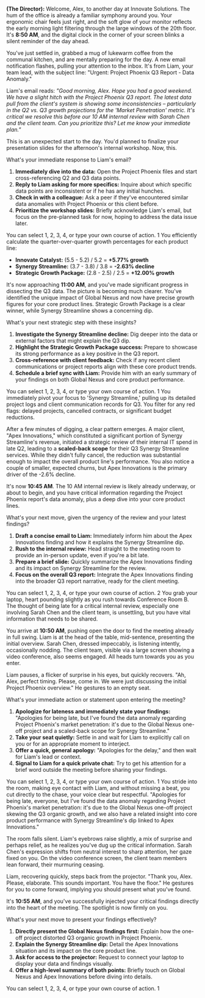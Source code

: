










**(The Director):** Welcome, Alex, to another day at Innovate Solutions. The hum of the office is already a familiar symphony around you. Your ergonomic chair feels just right, and the soft glow of your monitor reflects the early morning light filtering through the large windows of the 20th floor. It's **8:50 AM**, and the digital clock in the corner of your screen blinks a silent reminder of the day ahead.

You've just settled in, grabbed a mug of lukewarm coffee from the communal kitchen, and are mentally preparing for the day. A new email notification flashes, pulling your attention to the inbox. It's from Liam, your team lead, with the subject line: "Urgent: Project Phoenix Q3 Report - Data Anomaly."

Liam's email reads:
*"Good morning, Alex. Hope you had a good weekend. We have a slight hitch with the Project Phoenix Q3 report. The latest data pull from the client's system is showing some inconsistencies – particularly in the Q2 vs. Q3 growth projections for the 'Market Penetration' metric. It's critical we resolve this before our 10 AM internal review with Sarah Chen and the client team. Can you prioritize this? Let me know your immediate plan."*

This is an unexpected start to the day. You'd planned to finalize your presentation slides for the afternoon's internal workshop. Now, this.

What's your immediate response to Liam's email?

1.  **Immediately dive into the data:** Open the Project Phoenix files and start cross-referencing Q2 and Q3 data points.
2.  **Reply to Liam asking for more specifics:** Inquire about *which* specific data points are inconsistent or if he has any initial hunches.
3.  **Check in with a colleague:** Ask a peer if they've encountered similar data anomalies with Project Phoenix or this client before.
4.  **Prioritize the workshop slides:** Briefly acknowledge Liam's email, but focus on the pre-planned task for now, hoping to address the data issue later.

You can select 1, 2, 3, 4, or type your own course of action.
1
You efficiently calculate the quarter-over-quarter growth percentages for each product line:

*   **Innovate Catalyst:** (5.5 - 5.2) / 5.2 = **+5.77% growth**
*   **Synergy Streamline:** (3.7 - 3.8) / 3.8 = **-2.63% decline**
*   **Strategic Growth Package:** (2.8 - 2.5) / 2.5 = **+12.00% growth**

It's now approaching **11:00 AM**, and you've made significant progress in dissecting the Q3 data. The picture is becoming much clearer. You've identified the unique impact of Global Nexus and now have precise growth figures for your core product lines. Strategic Growth Package is a clear winner, while Synergy Streamline shows a concerning dip.

What's your next strategic step with these insights?

1.  **Investigate the Synergy Streamline decline:** Dig deeper into the data or external factors that might explain the Q3 dip.
2.  **Highlight the Strategic Growth Package success:** Prepare to showcase its strong performance as a key positive in the Q3 report.
3.  **Cross-reference with client feedback:** Check if any recent client communications or project reports align with these core product trends.
4.  **Schedule a brief sync with Liam:** Provide him with an early summary of your findings on both Global Nexus and core product performance.

You can select 1, 2, 3, 4, or type your own course of action.
1
You immediately pivot your focus to 'Synergy Streamline,' pulling up its detailed project logs and client communication records for Q3. You filter for any red flags: delayed projects, cancelled contracts, or significant budget reductions.

After a few minutes of digging, a clear pattern emerges. A major client, "Apex Innovations," which constituted a significant portion of Synergy Streamline's revenue, initiated a strategic review of their internal IT spend in late Q2, leading to a **scaled-back scope** for their Q3 Synergy Streamline services. While they didn't fully cancel, the reduction was substantial enough to impact the overall product line's performance. You also notice a couple of smaller, expected churns, but Apex Innovations is the primary driver of the -2.6% decline.

It's now **10:45 AM**. The 10 AM internal review is likely already underway, or about to begin, and you have critical information regarding the Project Phoenix report's data anomaly, plus a deep dive into your core product lines.

What's your next move, given the urgency of the review and your latest findings?

1.  **Draft a concise email to Liam:** Immediately inform him about the Apex Innovations finding and how it explains the Synergy Streamline dip.
2.  **Rush to the internal review:** Head straight to the meeting room to provide an in-person update, even if you're a bit late.
3.  **Prepare a brief slide:** Quickly summarize the Apex Innovations finding and its impact on Synergy Streamline for the review.
4.  **Focus on the overall Q3 report:** Integrate the Apex Innovations finding into the broader Q3 report narrative, ready for the client meeting.

You can select 1, 2, 3, 4, or type your own course of action.
2
You grab your laptop, heart pounding slightly as you rush towards Conference Room B. The thought of being late for a critical internal review, especially one involving Sarah Chen and the client team, is unsettling, but you have vital information that needs to be shared.

You arrive at **10:50 AM**, pushing open the door to find the meeting already in full swing. Liam is at the head of the table, mid-sentence, presenting the initial overview. Sarah Chen, dressed impeccably, is listening intently, occasionally nodding. The client team, visible via a large screen showing a video conference, also seems engaged. All heads turn towards you as you enter.

Liam pauses, a flicker of surprise in his eyes, but quickly recovers. "Ah, Alex, perfect timing. Please, come in. We were just discussing the initial Project Phoenix overview." He gestures to an empty seat.

What's your immediate action or statement upon entering the meeting?

1.  **Apologize for lateness and immediately state your findings:** "Apologies for being late, but I've found the data anomaly regarding Project Phoenix's market penetration: it's due to the Global Nexus one-off project and a scaled-back scope for Synergy Streamline."
2.  **Take your seat quietly:** Settle in and wait for Liam to explicitly call on you or for an appropriate moment to interject.
3.  **Offer a quick, general apology:** "Apologies for the delay," and then wait for Liam's lead or context.
4.  **Signal to Liam for a quick private chat:** Try to get his attention for a brief word outside the meeting before sharing your findings.

You can select 1, 2, 3, 4, or type your own course of action.
1
You stride into the room, making eye contact with Liam, and without missing a beat, you cut directly to the chase, your voice clear but respectful. "Apologies for being late, everyone, but I've found the data anomaly regarding Project Phoenix's market penetration: it's due to the Global Nexus one-off project skewing the Q3 organic growth, and we also have a related insight into core product performance with Synergy Streamline's dip linked to Apex Innovations."

The room falls silent. Liam's eyebrows raise slightly, a mix of surprise and perhaps relief, as he realizes you've dug up the critical information. Sarah Chen's expression shifts from neutral interest to sharp attention, her gaze fixed on you. On the video conference screen, the client team members lean forward, their murmuring ceasing.

Liam, recovering quickly, steps back from the projector. "Thank you, Alex. Please, elaborate. This sounds important. You have the floor." He gestures for you to come forward, implying you should present what you've found.

It's **10:55 AM**, and you've successfully injected your critical findings directly into the heart of the meeting. The spotlight is now firmly on you.

What's your next move to present your findings effectively?

1.  **Directly present the Global Nexus findings first:** Explain how the one-off project distorted Q3 organic growth in Project Phoenix.
2.  **Explain the Synergy Streamline dip:** Detail the Apex Innovations situation and its impact on the core product line.
3.  **Ask for access to the projector:** Request to connect your laptop to display your data and findings visually.
4.  **Offer a high-level summary of both points:** Briefly touch on Global Nexus and Apex Innovations before diving into details.

You can select 1, 2, 3, 4, or type your own course of action.
1